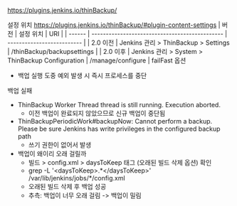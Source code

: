 https://plugins.jenkins.io/thinBackup/


설정 위치
https://plugins.jenkins.io/thinBackup/#plugin-content-settings
| 버전     | 설정 위치                                          | URI                        |
| ------ | ---------------------------------------------- | -------------------------- |
| 2.0 이전 | Jenkins 관리 > ThinBackup > Settings             | /thinBackup/backupsettings |
| 2.0 이후 | Jenkins 관리 > System > ThinBackup Configuration | /manage/configure          |
failFast 옵션
- 백업 실행 도중 예외 발생 시 즉시 프로세스를 중단

백업 실패
- ThinBackup Worker Thread thread is still running. Execution aborted.
	- 이전 백업이 완료되지 않았으므로 신규 백업이 중단됨
- ThinBackupPeriodicWork#backupNow: Cannot perform a backup. Please be sure Jenkins has write privileges in the configured backup path
	- 쓰기 권한이 없어서 발생
- 백업이 왜이리 오래 걸릴까
	- 빌드 > config.xml > daysToKeep 태그 (오래된 빌드 삭제 옵션) 확인
	- grep -L '\<daysToKeep>.\*\</daysToKeep>' /var/lib/jenkins/jobs/\*/config.xml
	- 오래된 빌드 삭제 후 백업 성공
	- 추측: 백업이 너무 오래 걸림 -> 백업이 밀림

